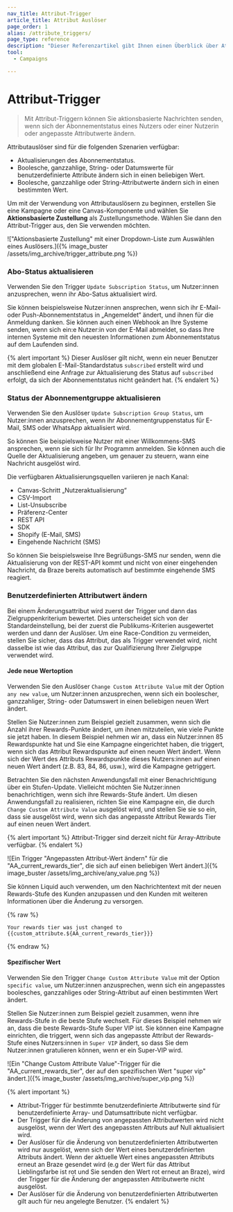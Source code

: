 ```yaml
---
nav_title: Attribut-Trigger
article_title: Attribut Auslöser
page_order: 1
alias: /attribute_triggers/
page_type: reference
description: "Dieser Referenzartikel gibt Ihnen einen Überblick über Attribut-Trigger und wie Sie diese verwenden können, um aktionsbasierte Nachrichten an Nutzer:innen zu senden."
tool:
  - Campaigns

---
```


# Attribut-Trigger

> Mit Attribut-Triggern können Sie aktionsbasierte Nachrichten senden, wenn sich der Abonnementstatus eines Nutzers oder einer Nutzerin oder angepasste Attributwerte ändern. 

Attributauslöser sind für die folgenden Szenarien verfügbar:

- Aktualisierungen des Abonnementstatus.
- Boolesche, ganzzahlige, String- oder Datumswerte für benutzerdefinierte Attribute ändern sich in einen beliebigen Wert.
- Boolesche, ganzzahlige oder String-Attributwerte ändern sich in einen bestimmten Wert.

Um mit der Verwendung von Attributauslösern zu beginnen, erstellen Sie eine Kampagne oder eine Canvas-Komponente und wählen Sie **Aktionsbasierte Zustellung** als Zustellungsmethode. Wählen Sie dann den Attribut-Trigger aus, den Sie verwenden möchten.

\!["Aktionsbasierte Zustellung" mit einer Dropdown-Liste zum Auswählen eines Auslösers.]({% image_buster /assets/img_archive/trigger_attribute.png %})

### Abo-Status aktualisieren

Verwenden Sie den Trigger `Update Subscription Status`, um Nutzer:innen anzusprechen, wenn ihr Abo-Satus aktualisiert wird. 

Sie können beispielsweise Nutzer:innen ansprechen, wenn sich ihr E-Mail- oder Push-Abonnementstatus in „Angemeldet“ ändert, und ihnen für die Anmeldung danken. Sie können auch einen Webhook an Ihre Systeme senden, wenn sich ein:e Nutzer:in von der E-Mail abmeldet, so dass Ihre internen Systeme mit den neuesten Informationen zum Abonnementstatus auf dem Laufenden sind.

{% alert important %}
Dieser Auslöser gilt nicht, wenn ein neuer Benutzer mit dem globalen E-Mail-Standardstatus `subscribed` erstellt wird und anschließend eine Anfrage zur Aktualisierung des Status auf `subscribed` erfolgt, da sich der Abonnementstatus nicht geändert hat.
{% endalert %}

### Status der Abonnementgruppe aktualisieren

Verwenden Sie den Auslöser `Update Subscription Group Status`, um Nutzer:innen anzusprechen, wenn ihr Abonnementgruppenstatus für E-Mail, SMS oder WhatsApp aktualisiert wird. 

So können Sie beispielsweise Nutzer mit einer Willkommens-SMS ansprechen, wenn sie sich für Ihr Programm anmelden. Sie können auch die Quelle der Aktualisierung angeben, um genauer zu steuern, wann eine Nachricht ausgelöst wird. 

Die verfügbaren Aktualisierungsquellen variieren je nach Kanal:
- Canvas-Schritt „Nutzeraktualisierung“
- CSV-Import
- List-Unsubscribe
- Präferenz-Center
- REST API
- SDK
- Shopify (E-Mail, SMS)
- Eingehende Nachricht (SMS)

So können Sie beispielsweise Ihre Begrüßungs-SMS nur senden, wenn die Aktualisierung von der REST-API kommt und nicht von einer eingehenden Nachricht, da Braze bereits automatisch auf bestimmte eingehende SMS reagiert.

### Benutzerdefinierten Attributwert ändern

Bei einem Änderungsattribut wird zuerst der Trigger und dann das Zielgruppenkriterium bewertet. Dies unterscheidet sich von der Standardeinstellung, bei der zuerst die Publikums-Kriterien ausgewertet werden und dann der Auslöser. Um eine Race-Condition zu vermeiden, stellen Sie sicher, dass das Attribut, das als Trigger verwendet wird, nicht dasselbe ist wie das Attribut, das zur Qualifizierung Ihrer Zielgruppe verwendet wird.

#### Jede neue Wertoption

Verwenden Sie den Auslöser `Change Custom Attribute Value` mit der Option `any new value`, um Nutzer:innen anzusprechen, wenn sich ein boolescher, ganzzahliger, String- oder Datumswert in einen beliebigen neuen Wert ändert.

Stellen Sie Nutzer:innen zum Beispiel gezielt zusammen, wenn sich die Anzahl ihrer Rewards-Punkte ändert, um ihnen mitzuteilen, wie viele Punkte sie jetzt haben. In diesem Beispiel nehmen wir an, dass ein Nutzer:innen 85 Rewardspunkte hat und Sie eine Kampagne eingerichtet haben, die triggert, wenn sich das Attribut Rewardspunkte auf einen neuen Wert ändert. Wenn sich der Wert des Attributs Rewardspunkte dieses Nutzers:innen auf einen neuen Wert ändert (z.B. 83, 84, 86, usw.), wird die Kampagne getriggert.

Betrachten Sie den nächsten Anwendungsfall mit einer Benachrichtigung über ein Stufen-Update. Vielleicht möchten Sie Nutzer:innen benachrichtigen, wenn sich ihre Rewards-Stufe ändert. Um diesen Anwendungsfall zu realisieren, richten Sie eine Kampagne ein, die durch `Change Custom Attribute Value` ausgelöst wird, und stellen Sie sie so ein, dass sie ausgelöst wird, wenn sich das angepasste Attribut Rewards Tier auf einen neuen Wert ändert.

{% alert important %}
Attribut-Trigger sind derzeit nicht für Array-Attribute verfügbar.
{% endalert %}

\![Ein Trigger "Angepassten Attribut-Wert ändern" für die "AA_current_rewards_tier", die sich auf einen beliebigen Wert ändert.]({% image_buster /assets/img_archive/any_value.png %})

Sie können Liquid auch verwenden, um den Nachrichtentext mit der neuen Rewards-Stufe des Kunden anzupassen und den Kunden mit weiteren Informationen über die Änderung zu versorgen.

{% raw %}
```liquid
Your rewards tier was just changed to {{custom_attribute.${AA_current_rewards_tier}}}
```
{% endraw %}

#### Spezifischer Wert

Verwenden Sie den Trigger `Change Custom Attribute Value` mit der Option `specific value`, um Nutzer:innen anzusprechen, wenn sich ein angepasstes boolesches, ganzzahliges oder String-Attribut auf einen bestimmten Wert ändert. 

Stellen Sie Nutzer:innen zum Beispiel gezielt zusammen, wenn ihre Rewards-Stufe in die beste Stufe wechselt. Für dieses Beispiel nehmen wir an, dass die beste Rewards-Stufe Super VIP ist. Sie können eine Kampagne einrichten, die triggert, wenn sich das angepasste Attribut der Rewards-Stufe eines Nutzers:innen in `Super VIP` ändert, so dass Sie dem Nutzer:innen gratulieren können, wenn er ein Super-VIP wird.

\![Ein "Change Custom Attribute Value"-Trigger für die "AA_current_rewards_tier", der auf den spezifischen Wert "super vip" ändert.]({% image_buster /assets/img_archive/super_vip.png %})

{% alert important %}
- Attribut-Trigger für bestimmte benutzerdefinierte Attributwerte sind für benutzerdefinierte Array- und Datumsattribute nicht verfügbar.
- Der Trigger für die Änderung von angepassten Attributwerten wird nicht ausgelöst, wenn der Wert des angepassten Attributs auf Null aktualisiert wird.  
- Der Auslöser für die Änderung von benutzerdefinierten Attributwerten wird nur ausgelöst, wenn sich der Wert eines benutzerdefinierten Attributs ändert. Wenn der aktuelle Wert eines angepassten Attributs erneut an Braze gesendet wird (e.g der Wert für das Attribut Lieblingsfarbe ist rot und Sie senden den Wert rot erneut an Braze), wird der Trigger für die Änderung der angepassten Attributwerte nicht ausgelöst.
- Der Auslöser für die Änderung von benutzerdefinierten Attributwerten gilt auch für neu angelegte Benutzer.
{% endalert %}

